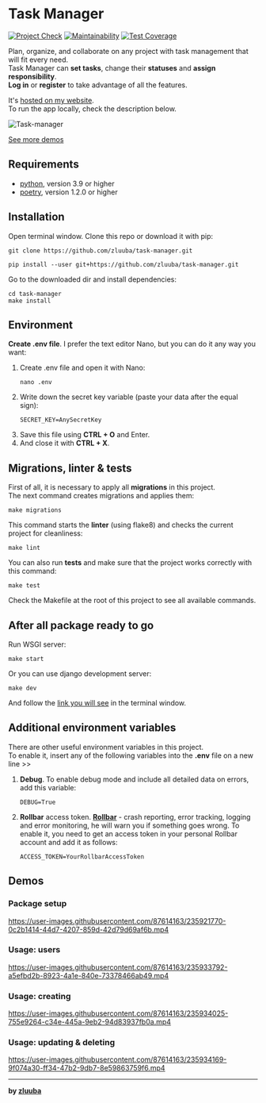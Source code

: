 # Task Manager

[![Project Check](https://github.com/zluuba/python-project-52/actions/workflows/project-check.yml/badge.svg)](https://github.com/zluuba/python-project-52/actions/workflows/project-check.yml)
[![Maintainability](https://api.codeclimate.com/v1/badges/69e4fd04562de82f7d48/maintainability)](https://codeclimate.com/github/zluuba/python-project-52/maintainability)
[![Test Coverage](https://api.codeclimate.com/v1/badges/69e4fd04562de82f7d48/test_coverage)](https://codeclimate.com/github/zluuba/python-project-52/test_coverage)


Plan, organize, and collaborate on any project with task management that will fit every need. <br>
Task Manager can **set tasks**, change their **statuses** and **assign responsibility**. <br>
**Log in** or **register** to take advantage of all the features.

It's [hosted on my website](https://task-manager.zluuba.ru/). <br>
To run the app locally, check the description below.


![Task-manager](https://user-images.githubusercontent.com/87614163/235889951-af73f69f-479f-4663-a55a-4ef839f13355.gif)

[See more demos](https://github.com/zluuba/task-manager#demos)


## Requirements

- [python](https://www.python.org/), version 3.9 or higher
- [poetry](https://python-poetry.org/docs/#installation), version 1.2.0 or higher


## Installation

Open terminal window.
Clone this repo or download it with pip:
```ch
git clone https://github.com/zluuba/task-manager.git
```
```ch
pip install --user git+https://github.com/zluuba/task-manager.git
```

Go to the downloaded dir and install dependencies:
```ch
cd task-manager
make install
```


## Environment

**Create .env file**. I prefer the text editor Nano, but you can do it any way you want:
1. Create .env file and open it with Nano:
    ```ch
    nano .env
    ```
2. Write down the secret key variable (paste your data after the equal sign):
    ```
    SECRET_KEY=AnySecretKey
    ```
3. Save this file using **CTRL + O** and Enter.
4. And close it with **CTRL + X**.


## Migrations, linter & tests

First of all, it is necessary to apply all **migrations** in this project. <br>
The next command creates migrations and applies them:
```ch
make migrations
```

This command starts the **linter** (using flake8) and checks the current project for cleanliness:
```ch
make lint
```

You can also run **tests** and make sure that the project works correctly with this command:
```ch
make test
```

Check the Makefile at the root of this project to see all available commands.


## After all package ready to go

Run WSGI server:
```ch
make start
```
Or you can use django development server:
```ch
make dev
```

And follow the [link you will see](http://0.0.0.0:8000) in the terminal window. <br>


## Additional environment variables

There are other useful environment variables in this project. <br>
To enable it, insert any of the following variables into the **.env** file on a new line >>

1. **Debug**. To enable debug mode and include all detailed data on errors, add this variable:
   ```ch
   DEBUG=True
   ```
2. **Rollbar** access token. **[Rollbar](https://rollbar.com/)** - crash reporting, error tracking, logging and error monitoring,
   he will warn you if something goes wrong. To enable it, you need to get an access token in your personal Rollbar account and add it as follows:
   ```ch
   ACCESS_TOKEN=YourRollbarAccessToken
   ```


## Demos

### Package setup
https://user-images.githubusercontent.com/87614163/235921770-0c2b1414-44d7-4207-859d-42d79d69af6b.mp4

### Usage: users
https://user-images.githubusercontent.com/87614163/235933792-a5efbd2b-8923-4a1e-840e-73378466ab49.mp4

### Usage: creating
https://user-images.githubusercontent.com/87614163/235934025-755e9264-c34e-445a-9eb2-94d83937fb0a.mp4

### Usage: updating & deleting
https://user-images.githubusercontent.com/87614163/235934169-9f074a30-ff34-47b2-9db7-8e59863759f6.mp4


---

**by [zluuba](https://github.com/zluuba)**
